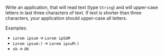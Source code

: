 Write an application, that will read text (type `String`) and will upper-case letters in last three characters of text. If text is shorter than three characters, your application should upper-case all letters.

Examples:
* `Lorem ipsum` -> `Lorem ipSUM`
* `Lorem ipsum:)` -> `Lorem ipsuM:)`
* `ok` -> `OK`